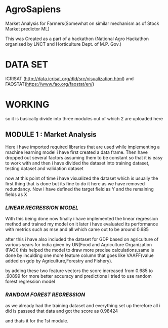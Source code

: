 # AgroSapiens
Market Analysis for Farmers(Somewhat on similar mechanism as of Stock Market predictor ML)

This was Created as a part of a hackathon (National Agro Hackathon organised by LNCT and Horticulture Dept. of M.P. Gov.) 

# DATA SET 
ICRISAT (http://data.icrisat.org/dld/src/visualization.html)<for pricing of crops> and FAOSTAT(https://www.fao.org/faostat/en/)<for macro economics indicator and some other stuff as well>

# WORKING 
  so it is basically divide into three modules out of which 2 are uploaded here

## MODULE 1 : **Market Analysis** 
Here i have imported required libraries that are used while implementing a machine learning model
i have first created a data frame. Then have dropped out several factors assuming them to be 
constant so that it is easy to work with and then i have divided the dataset into training dataset, testing dataset and validation dataset

now at this point of time i have visualized the dataset which is usually the first thing that is done but its fine to do it here as we have removed
redundancy. Now i have defined the target field as Y and the remaining fields as X

### *LINEAR REGRESSION MODEL*
With this being done now finally i have implemented the linear regression method and trained my model on it
later i have evaluated its performance with metrics such as mse and all which came out to be around 0.685

after this i have also included the dataset for GDP based on agriculture of various years for india given by UN(Food and Agriculture Organization (FAO))
this helped the model to draw more precise calculations.same is done by inculding one more feature column that goes like VAAFF(value added on gdp by Agriculture,Forestry and Fishery).

by adding these two feature vectors the score increased from 0.685 to .90899
for more better accuracy and predictions i tried to use random forest regression model

### *RANDOM FOREST REGRESSION*
as we already had the training dataset and everything set up
therefore all i did is passsed that data and got the score as  0.98424

and thats it for the 1st module.
